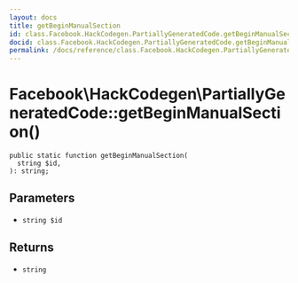 ```yaml
---
layout: docs
title: getBeginManualSection
id: class.Facebook.HackCodegen.PartiallyGeneratedCode.getBeginManualSection
docid: class.Facebook.HackCodegen.PartiallyGeneratedCode.getBeginManualSection
permalink: /docs/reference/class.Facebook.HackCodegen.PartiallyGeneratedCode.getBeginManualSection/
---
```

# Facebook\\HackCodegen\\PartiallyGeneratedCode::getBeginManualSection()




``` Hack
public static function getBeginManualSection(
  string $id,
): string;
```




## Parameters




- ` string $id `




## Returns




+ ` string `